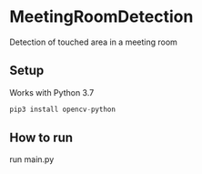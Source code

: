 # MeetingRoomDetection
Detection of touched area in a meeting room

## Setup
Works with Python 3.7

```python
pip3 install opencv-python
```
## How to run
run main.py
